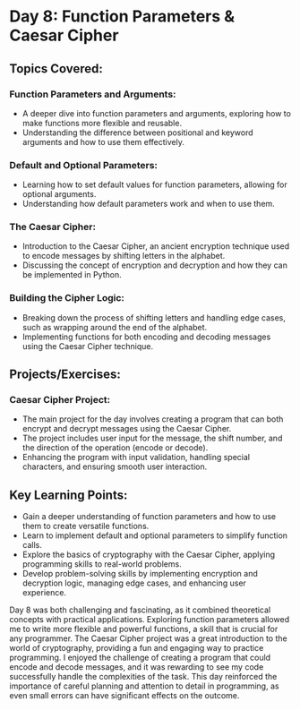 # Day 8: Function Parameters & Caesar Cipher

## Topics Covered:

### Function Parameters and Arguments:
- A deeper dive into function parameters and arguments, exploring how to make functions more flexible and reusable.
- Understanding the difference between positional and keyword arguments and how to use them effectively.

### Default and Optional Parameters:
- Learning how to set default values for function parameters, allowing for optional arguments.
- Understanding how default parameters work and when to use them.

### The Caesar Cipher:
- Introduction to the Caesar Cipher, an ancient encryption technique used to encode messages by shifting letters in the alphabet.
- Discussing the concept of encryption and decryption and how they can be implemented in Python.

### Building the Cipher Logic:
- Breaking down the process of shifting letters and handling edge cases, such as wrapping around the end of the alphabet.
- Implementing functions for both encoding and decoding messages using the Caesar Cipher technique.

## Projects/Exercises:

### Caesar Cipher Project:
- The main project for the day involves creating a program that can both encrypt and decrypt messages using the Caesar Cipher.
- The project includes user input for the message, the shift number, and the direction of the operation (encode or decode).
- Enhancing the program with input validation, handling special characters, and ensuring smooth user interaction.

## Key Learning Points:
- Gain a deeper understanding of function parameters and how to use them to create versatile functions.
- Learn to implement default and optional parameters to simplify function calls.
- Explore the basics of cryptography with the Caesar Cipher, applying programming skills to real-world problems.
- Develop problem-solving skills by implementing encryption and decryption logic, managing edge cases, and enhancing user experience.

Day 8 was both challenging and fascinating, as it combined theoretical concepts with practical applications. Exploring function parameters allowed me to write more flexible and powerful functions, a skill that is crucial for any programmer. The Caesar Cipher project was a great introduction to the world of cryptography, providing a fun and engaging way to practice programming. I enjoyed the challenge of creating a program that could encode and decode messages, and it was rewarding to see my code successfully handle the complexities of the task. This day reinforced the importance of careful planning and attention to detail in programming, as even small errors can have significant effects on the outcome.

